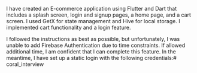 
I have created an  E-commerce application using Flutter and Dart that includes a splash screen, login and signup pages, a home page, and a cart screen. I used GetX for state management and Hive for local storage. I implemented cart functionality and a login feature.

 I followed the instructions as best as possible, but unfortunately, I was unable to add Firebase Authentication due to time constraints. If allowed additional time, I am confident that I can complete this feature. In the meantime, I have set up a static login with the following credentials:# coral_interview
